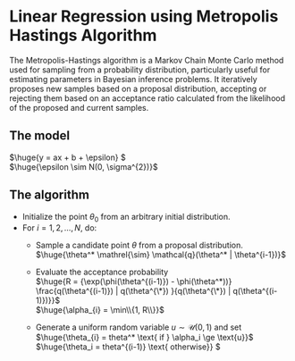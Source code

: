 # Linear Regression using Metropolis Hastings Algorithm

The Metropolis-Hastings algorithm is a Markov Chain Monte Carlo method used for sampling from a probability distribution, particularly useful for estimating parameters in Bayesian inference problems. It iteratively proposes new samples based on a proposal distribution, accepting or rejecting them based on an acceptance ratio calculated from the likelihood of the proposed and current samples.

## The model
$\huge{y = ax + b + \epsilon} $  
$\huge{\epsilon \sim N(0, \sigma^{2})}$ 

## The algorithm
* Initialize the point $\theta_{0}$ from an arbitrary initial distribution.
* For $i = 1, 2, \ldots, N$, do:
  * Sample a candidate point $\theta$ from a proposal distribution.\
    $\huge{\theta^* \mathrel{\sim} \mathcal{q}(\theta^* | \theta^{i-1})}$
  * Evaluate the acceptance probability\
    $\huge{R = {\exp(\phi(\theta^{(i-1)}) - \phi(\theta^*))} \frac{q(\theta^{(i-1)}) | q(\theta^{\*}) }{q(\theta^{\*}) | q(\theta^{(i-1)})}}$\
    $\huge{\alpha_{i} = \min\\{1, R\\}}$

  * Generate a uniform random variable $u \mathrel{\sim} \mathcal{U}(0,1)$ and set\
    $\huge{\theta_{i} = theta^* \text{ if } \alpha_i \ge \text{u}}$ \
    $\huge{\theta_i = theta^{(i-1)} \text{ otherwise}} $  
   







    


